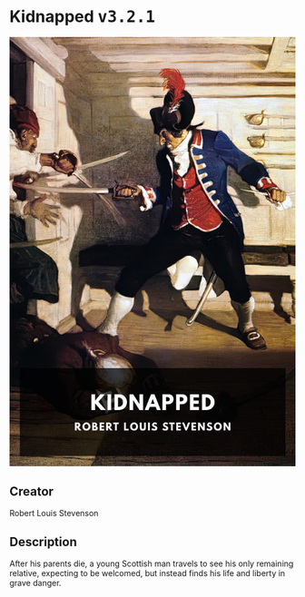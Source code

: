 
# Kidnapped <kbd>v3.2.1</kbd>

<center>
  <img src="./cover-1024.jpg"/>
</center>

## Creator
Robert Louis Stevenson

## Description
After his parents die, a young Scottish man travels to see his only remaining relative, expecting to be welcomed, but instead finds his life and liberty in grave danger.
